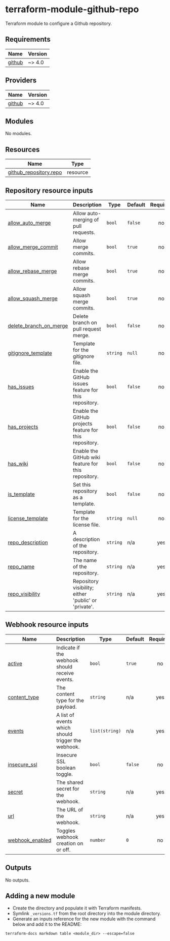 # terraform-module-github-repo

Terraform module to configure a Github repository.

## Requirements

| Name | Version |
|------|---------|
| <a name="requirement_github"></a> [github](#requirement_github) | ~> 4.0 |

## Providers

| Name | Version |
|------|---------|
| <a name="provider_github"></a> [github](#provider_github) | ~> 4.0 |

## Modules

No modules.

## Resources

| Name | Type |
|------|------|
| [github_repository.repo](https://registry.terraform.io/providers/integrations/github/latest/docs/resources/repository) | resource |

## Repository resource inputs

| Name | Description | Type | Default | Required |
|------|-------------|------|---------|:--------:|
| <a name="input_allow_auto_merge"></a> [allow_auto_merge](#input_allow_auto_merge) | Allow auto-merging of pull requests. | `bool` | `false` | no |
| <a name="input_allow_merge_commit"></a> [allow_merge_commit](#input_allow_merge_commit) | Allow merge commits. | `bool` | `true` | no |
| <a name="input_allow_rebase_merge"></a> [allow_rebase_merge](#input_allow_rebase_merge) | Allow rebase merge commits. | `bool` | `true` | no |
| <a name="input_allow_squash_merge"></a> [allow_squash_merge](#input_allow_squash_merge) | Allow squash merge commits. | `bool` | `true` | no |
| <a name="input_delete_branch_on_merge"></a> [delete_branch_on_merge](#input_delete_branch_on_merge) | Delete branch on pull request merge. | `bool` | `false` | no |
| <a name="input_gitignore_template"></a> [gitignore_template](#input_gitignore_template) | Template for the gitignore file. | `string` | `null` | no |
| <a name="input_has_issues"></a> [has_issues](#input_has_issues) | Enable the GitHub issues feature for this repository. | `bool` | `false` | no |
| <a name="input_has_projects"></a> [has_projects](#input_has_projects) | Enable the GitHub projects feature for this repository. | `bool` | `false` | no |
| <a name="input_has_wiki"></a> [has_wiki](#input_has_wiki) | Enable the GitHub wiki feature for this repository. | `bool` | `false` | no |
| <a name="input_is_template"></a> [is_template](#input_is_template) | Set this repository as a template. | `bool` | `false` | no |
| <a name="input_license_template"></a> [license_template](#input_license_template) | Template for the license file. | `string` | `null` | no |
| <a name="input_repo_description"></a> [repo_description](#input_repo_description) | A description of the repository. | `string` | n/a | yes |
| <a name="input_repo_name"></a> [repo_name](#input_repo_name) | The name of the repository. | `string` | n/a | yes |
| <a name="input_repo_visibility"></a> [repo_visibility](#input_repo_visibility) | Repository visibility; either 'public' or 'private'. | `string` | n/a | yes |

## Webhook resource inputs

| Name | Description | Type | Default | Required |
|------|-------------|------|---------|:--------:|
| <a name="input_active"></a> [active](#input_active) | Indicate if the webhook should receive events. | `bool` | `true` | no |
| <a name="input_content_type"></a> [content_type](#input_content_type) | The content type for the payload. | `string` | n/a | yes |
| <a name="input_events"></a> [events](#input_events) | A list of events which should trigger the webhook. | `list(string)` | n/a | yes |
| <a name="input_insecure_ssl"></a> [insecure_ssl](#input_insecure_ssl) | Insecure SSL boolean toggle. | `bool` | `false` | no |
| <a name="input_secret"></a> [secret](#input_secret) | The shared secret for the webhook. | `string` | n/a | yes |
| <a name="input_url"></a> [url](#input_url) | The URL of the webhook. | `string` | n/a | yes |
| <a name="input_webhook_enabled"></a> [webhook_enabled](#input_webhook_enabled) | Toggles webhook creation on or off. | `number` | `0` | no |

## Outputs

No outputs.

## Adding a new module

- Create the directory and populate it with Terraform manifests.
- Symlink `_versions.tf` from the root directory into the module directory.
- Generate an inputs reference for the new module with the command below and add it to the README:
```
terraform-docs markdown table <module_dir> --escape=false
```
